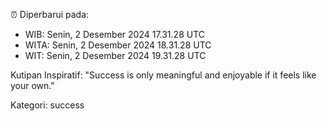 ⏰ Diperbarui pada:
- WIB: Senin, 2 Desember 2024 17.31.28 UTC
- WITA: Senin, 2 Desember 2024 18.31.28 UTC
- WIT: Senin, 2 Desember 2024 19.31.28 UTC

Kutipan Inspiratif:
"Success is only meaningful and enjoyable if it feels like your own."


Kategori: success

